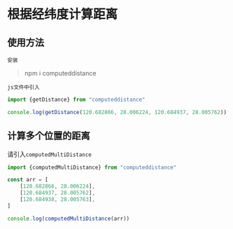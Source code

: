 # 根据经纬度计算距离
## 使用方法
`安装`
> npm i computeddistance 

`js文件中引入`
```js
import {getDistance} from "computeddistance"

console.log(getDistance(120.682866, 28.006224, 120.684937, 28.005762))
```

## 计算多个位置的距离
请引入`computedMultiDistance`
```js
import {computedMultiDistance} from "computeddistance"

const arr = [
    [120.682866, 28.006224],
    [120.684937, 28.005762],
    [120.684938, 28.005763],
]

console.log(computedMultiDistance(arr))
```